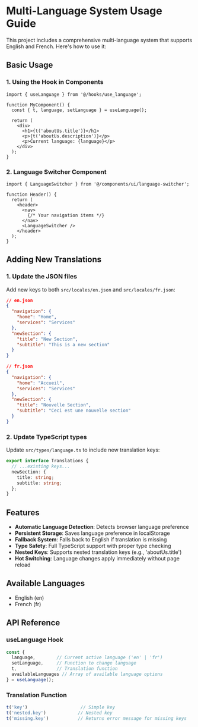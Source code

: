 # Multi-Language System Usage Guide

This project includes a comprehensive multi-language system that supports English and French. Here's how to use it:

## Basic Usage

### 1. Using the Hook in Components

```tsx
import { useLanguage } from '@/hooks/use_language';

function MyComponent() {
  const { t, language, setLanguage } = useLanguage();
  
  return (
    <div>
      <h1>{t('aboutUs.title')}</h1>
      <p>{t('aboutUs.description')}</p>
      <p>Current language: {language}</p>
    </div>
  );
}
```

### 2. Language Switcher Component

```tsx
import { LanguageSwitcher } from '@/components/ui/language-switcher';

function Header() {
  return (
    <header>
      <nav>
        {/* Your navigation items */}
      </nav>
      <LanguageSwitcher />
    </header>
  );
}
```

## Adding New Translations

### 1. Update the JSON files

Add new keys to both `src/locales/en.json` and `src/locales/fr.json`:

```json
// en.json
{
  "navigation": {
    "home": "Home",
    "services": "Services"
  },
  "newSection": {
    "title": "New Section",
    "subtitle": "This is a new section"
  }
}
```

```json
// fr.json
{
  "navigation": {
    "home": "Accueil",
    "services": "Services"
  },
  "newSection": {
    "title": "Nouvelle Section",
    "subtitle": "Ceci est une nouvelle section"
  }
}
```

### 2. Update TypeScript types

Update `src/types/language.ts` to include new translation keys:

```typescript
export interface Translations {
  // ...existing keys...
  newSection: {
    title: string;
    subtitle: string;
  };
}
```

## Features

- **Automatic Language Detection**: Detects browser language preference
- **Persistent Storage**: Saves language preference in localStorage
- **Fallback System**: Falls back to English if translation is missing
- **Type Safety**: Full TypeScript support with proper type checking
- **Nested Keys**: Supports nested translation keys (e.g., 'aboutUs.title')
- **Hot Switching**: Language changes apply immediately without page reload

## Available Languages

- English (en)
- French (fr)

## API Reference

### useLanguage Hook

```typescript
const {
  language,        // Current active language ('en' | 'fr')
  setLanguage,     // Function to change language
  t,               // Translation function
  availableLanguages // Array of available language options
} = useLanguage();
```

### Translation Function

```typescript
t('key')                    // Simple key
t('nested.key')            // Nested key
t('missing.key')           // Returns error message for missing keys
```
